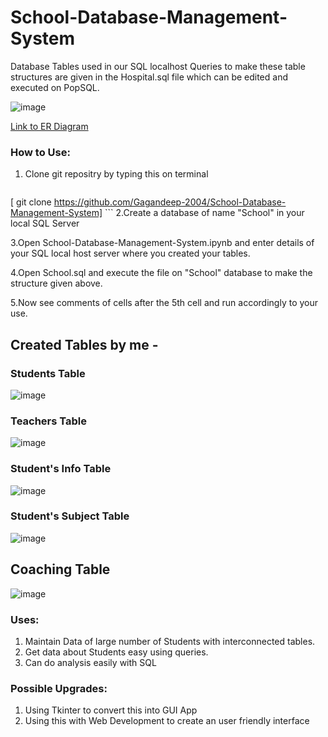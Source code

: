 # School-Database-Management-System
Database Tables used in our SQL localhost
Queries to make these table structures are given in the Hospital.sql file which can be edited and executed on PopSQL.

![image](https://github.com/user-attachments/assets/874bd37a-d36c-4bc9-a889-9e79f25cd9a4)

[Link to ER Diagram]([https://drawsql.app/teams/school-database-management-system/diagrams/school-database-management-system-2])

### How to Use:
1. Clone git repositry by typing this on terminal
   ```bash
[   git clone https://github.com/Gagandeep-2004/School-Database-Management-System]   ```
2.Create a database of name "School" in your local SQL Server

3.Open School-Database-Management-System.ipynb and enter details of your SQL local host server where you created your tables.

4.Open School.sql and execute the file on "School" database to make the structure given above.

5.Now see comments of cells after the 5th cell and run accordingly to your use.

## Created Tables by me - 

### Students Table

![image](https://github.com/user-attachments/assets/681af5d3-7c82-42a8-ab06-7729833d3870)


### Teachers Table

![image](https://github.com/user-attachments/assets/1d4b8f64-25a4-44a8-95bb-9d58453adac4)


### Student's Info Table

![image](https://github.com/user-attachments/assets/b08bc94e-df1b-48e4-ae40-5b0d4531e93a)

### Student's Subject Table

![image](https://github.com/user-attachments/assets/5663b95e-8a45-436a-b304-f05ed78251c9)

## Coaching Table

![image](https://github.com/user-attachments/assets/a9af5d16-ab37-474d-88c5-5b99456e427c)



### Uses:

1. Maintain Data of large number of Students with interconnected tables.
2. Get data about Students easy using queries.
3. Can do analysis easily with SQL

### Possible Upgrades:
1. Using Tkinter to convert this into GUI App
2. Using this with Web Development to create an user friendly interface 
